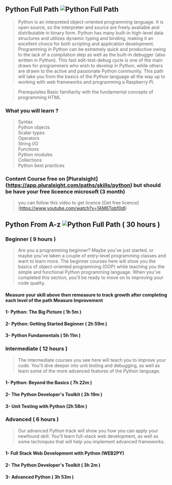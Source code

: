 ## Python Full Path ![Python Full Path](https://img.shields.io/badge/-Python%20Full%20Path-orange.svg)

>Python is an interpreted object-oriented programming language. It is open source, so the interpreter and source are freely available and distributable in binary form. Python has many built-in high-level data structures and utilizes dynamic typing and binding, making it an excellent choice for both scripting and application development. Programming in Python can be extremely quick and productive owing to the lack of a compilation step as well as the built-in debugger (also written in Python). This fast edit-test-debug cycle is one of the main draws for programmers who wish to develop in Python, while others are drawn to the active and passionate Python community. This path will take you from the basics of the Python language all the way up to working with web frameworks and programming a Raspberry Pi.

>Prerequisites
Basic familiarity with the fundamental concepts of programming HTML
### What you will learn ?

> Syntax <br>
Python objects <br>
Scalar types <br>
Operators <br>
String I/O <br>
Functions <br>
Python modules <br>
Collections <br>
Python best practices <br>

### Content Course free on [Pluralsight] (https://app.pluralsight.com/paths/skills/python) but should be have your free liceence microsoft (3 month)
> you can follow this video to get licence [Get free licence] (https://www.youtube.com/watch?v=1AM6Tpbf0dI)

## Python From A-z ![Python Full Path](https://img.shields.io/badge/-Python-blue.svg) ( 30 hours )

### Beginner ( 9 hours ) <br>
> Are you a programming beginner? Maybe you've just started, or maybe you've taken a couple of entry-level programming classes and want to learn more. The beginner courses here will show you the basics of object-oriented programming (OOP) while teaching you the simple and functional Python programming language. When you've completed this section, you'll be ready to move on to improving your code quality.
#### Measure your skill above then remeasure to track growth after completing each level of the path Measure Improvement

#### 1- Python: The Big Picture ( 1h 5m )
#### 2- Python: Getting Started Beginner ( 2h 59m )
#### 3- Python Fundamentals ( 5h 11m )

### Intermediate ( 12 hours ) <br>
> The intermediate courses you see here will teach you to improve your code. You'll dive deeper into unit testing and debugging, as well as learn some of the more advanced features of the Python language.

#### 1- Python: Beyond the Basics ( 7h 22m )
#### 2- The Python Developer's Toolkit ( 2h 19m )
#### 3- Unit Testing with Python (2h 58m )

### Advanced ( 6 hours ) <br>
> Our advanced Python track will show you how you can apply your newfound skill. You'll learn full-stack web development, as well as some techniques that will help you implement advanced frameworks.

#### 1- Full Stack Web Development with Python (WEB2PY) 
#### 2- The Python Developer's Toolkit ( 3h 2m )
#### 3- Advanced Python ( 3h 53m )
